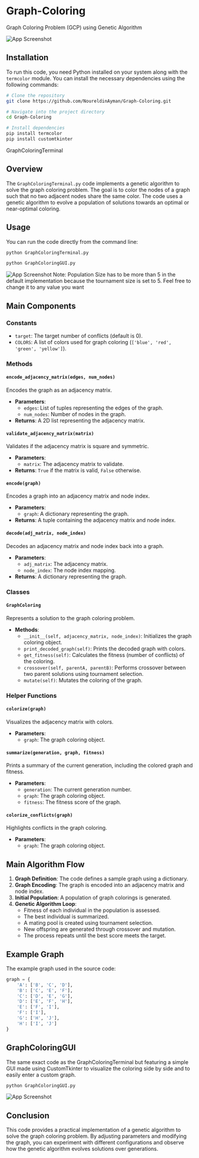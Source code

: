 # Graph-Coloring

Graph Coloring Problem (GCP) using Genetic Algorithm

![App Screenshot](gui.jpg)

## Installation

To run this code, you need Python installed on your system along with the `termcolor` module. You can install the necessary dependencies using the following commands:

```bash
# Clone the repository
git clone https://github.com/NoureldinAyman/Graph-Coloring.git

# Navigate into the project directory
cd Graph-Coloring

# Install dependencies
pip install termcolor
pip install customtkinter
```

GraphColoringTerminal

## Overview

The `GraphColoringTerminal.py` code implements a genetic algorithm to solve the graph coloring problem. The goal is to color the nodes of a graph such that no two adjacent nodes share the same color. The code uses a genetic algorithm to evolve a population of solutions towards an optimal or near-optimal coloring.

## Usage

You can run the code directly from the command line:

```bash
python GraphColoringTerminal.py
```
```bash
python GraphColoringGUI.py
```

![App Screenshot](terminal.jpg)
Note: Population Size has to be more than 5 in the default implementation because the tournament size is set to 5. Feel free to change it to any value you want

## Main Components

### Constants

- `target`: The target number of conflicts (default is 0).
- `COLORS`: A list of colors used for graph coloring (`['blue', 'red', 'green', 'yellow']`).

### Methods

#### `encode_adjacency_matrix(edges, num_nodes)`

Encodes the graph as an adjacency matrix.

- **Parameters**:
  - `edges`: List of tuples representing the edges of the graph.
  - `num_nodes`: Number of nodes in the graph.
- **Returns**: A 2D list representing the adjacency matrix.

#### `validate_adjacency_matrix(matrix)`

Validates if the adjacency matrix is square and symmetric.

- **Parameters**:
  - `matrix`: The adjacency matrix to validate.
- **Returns**: `True` if the matrix is valid, `False` otherwise.

#### `encode(graph)`

Encodes a graph into an adjacency matrix and node index.

- **Parameters**:
  - `graph`: A dictionary representing the graph.
- **Returns**: A tuple containing the adjacency matrix and node index.

#### `decode(adj_matrix, node_index)`

Decodes an adjacency matrix and node index back into a graph.

- **Parameters**:
  - `adj_matrix`: The adjacency matrix.
  - `node_index`: The node index mapping.
- **Returns**: A dictionary representing the graph.

### Classes

#### `GraphColoring`

Represents a solution to the graph coloring problem.

- **Methods**:
  - `__init__(self, adjacency_matrix, node_index)`: Initializes the graph coloring object.
  - `print_decoded_graph(self)`: Prints the decoded graph with colors.
  - `get_fitness(self)`: Calculates the fitness (number of conflicts) of the coloring.
  - `crossover(self, parentA, parentB)`: Performs crossover between two parent solutions using tournament selection.
  - `mutate(self)`: Mutates the coloring of the graph.

### Helper Functions

#### `colorize(graph)`

Visualizes the adjacency matrix with colors.

- **Parameters**:
  - `graph`: The graph coloring object.

#### `summarize(generation, graph, fitness)`

Prints a summary of the current generation, including the colored graph and fitness.

- **Parameters**:
  - `generation`: The current generation number.
  - `graph`: The graph coloring object.
  - `fitness`: The fitness score of the graph.

#### `colorize_conflicts(graph)`

Highlights conflicts in the graph coloring.

- **Parameters**:
  - `graph`: The graph coloring object.

## Main Algorithm Flow

1. **Graph Definition**: The code defines a sample graph using a dictionary.
2. **Graph Encoding**: The graph is encoded into an adjacency matrix and node index.
3. **Initial Population**: A population of graph colorings is generated.
4. **Genetic Algorithm Loop**:
   - Fitness of each individual in the population is assessed.
   - The best individual is summarized.
   - A mating pool is created using tournament selection.
   - New offspring are generated through crossover and mutation.
   - The process repeats until the best score meets the target.

## Example Graph

The example graph used in the source code:

```python
graph = {
    'A': ['B', 'C', 'D'],
    'B': ['C', 'E', 'F'],
    'C': ['D', 'E', 'G'],
    'D': ['E', 'F', 'H'],
    'E': ['F', 'I'],
    'F': ['I'],
    'G': ['H', 'J'],
    'H': ['I', 'J']
}
```

## GraphColoringGUI


The same exact code as the GraphColoringTerminal but featuring a simple GUI made using CustomTkinter to visualize the coloring side by side and to easily enter a custom graph.
```bash
python GraphColoringGUI.py
```

![App Screenshot](gui.jpg)

## Conclusion

This code provides a practical implementation of a genetic algorithm to solve the graph coloring problem. By adjusting parameters and modifying the graph, you can experiment with different configurations and observe how the genetic algorithm evolves solutions over generations.
